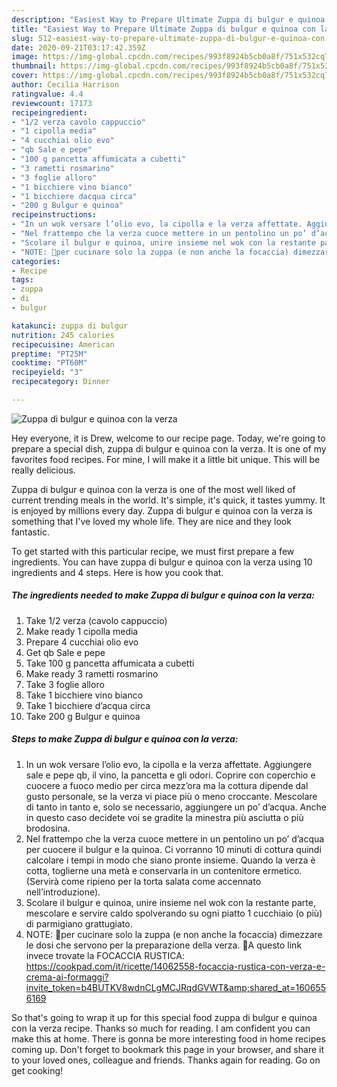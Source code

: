 ```yaml
---
description: "Easiest Way to Prepare Ultimate Zuppa di bulgur e quinoa con la verza"
title: "Easiest Way to Prepare Ultimate Zuppa di bulgur e quinoa con la verza"
slug: 512-easiest-way-to-prepare-ultimate-zuppa-di-bulgur-e-quinoa-con-la-verza
date: 2020-09-21T03:17:42.359Z
image: https://img-global.cpcdn.com/recipes/993f8924b5cb0a8f/751x532cq70/zuppa-di-bulgur-e-quinoa-con-la-verza-recipe-main-photo.jpg
thumbnail: https://img-global.cpcdn.com/recipes/993f8924b5cb0a8f/751x532cq70/zuppa-di-bulgur-e-quinoa-con-la-verza-recipe-main-photo.jpg
cover: https://img-global.cpcdn.com/recipes/993f8924b5cb0a8f/751x532cq70/zuppa-di-bulgur-e-quinoa-con-la-verza-recipe-main-photo.jpg
author: Cecilia Harrison
ratingvalue: 4.4
reviewcount: 17173
recipeingredient:
- "1/2 verza cavolo cappuccio"
- "1 cipolla media"
- "4 cucchiai olio evo"
- "qb Sale e pepe"
- "100 g pancetta affumicata a cubetti"
- "3 rametti rosmarino"
- "3 foglie alloro"
- "1 bicchiere vino bianco"
- "1 bicchiere dacqua circa"
- "200 g Bulgur e quinoa"
recipeinstructions:
- "In un wok versare l’olio evo, la cipolla e la verza affettate. Aggiungere sale e pepe qb, il vino, la pancetta e gli odori. Coprire con coperchio e cuocere a fuoco medio per circa mezz’ora ma la cottura dipende dal gusto personale, se la verza vi piace più o meno croccante. Mescolare di tanto in tanto e, solo se necessario, aggiungere un po’ d’acqua. Anche in questo caso decidete voi se gradite la minestra più asciutta o più brodosina."
- "Nel frattempo che la verza cuoce mettere in un pentolino un po’ d’acqua per cuocere il bulgur e la quinoa. Ci vorranno 10 minuti di cottura quindi calcolare i tempi in modo che siano pronte insieme. Quando la verza è cotta, toglierne una metà e conservarla in un contenitore ermetico. (Servirà come ripieno per la torta salata come accennato nell’introduzione)."
- "Scolare il bulgur e quinoa, unire insieme nel wok con la restante parte, mescolare e servire caldo spolverando su ogni piatto 1 cucchiaio (o più) di parmigiano grattugiato."
- "NOTE: 🔸per cucinare solo la zuppa (e non anche la focaccia) dimezzare le dosi che servono per la preparazione della verza. 🔸A questo link invece trovate la FOCACCIA RUSTICA: https://cookpad.com/it/ricette/14062558-focaccia-rustica-con-verza-e-crema-ai-formaggi?invite_token=b4BUTKV8wdnCLgMCJRqdGVWT&amp;shared_at=1606556169"
categories:
- Recipe
tags:
- zuppa
- di
- bulgur

katakunci: zuppa di bulgur 
nutrition: 245 calories
recipecuisine: American
preptime: "PT25M"
cooktime: "PT60M"
recipeyield: "3"
recipecategory: Dinner

---
```



![Zuppa di bulgur e quinoa con la verza](https://img-global.cpcdn.com/recipes/993f8924b5cb0a8f/751x532cq70/zuppa-di-bulgur-e-quinoa-con-la-verza-recipe-main-photo.jpg)

Hey everyone, it is Drew, welcome to our recipe page. Today, we're going to prepare a special dish, zuppa di bulgur e quinoa con la verza. It is one of my favorites food recipes. For mine, I will make it a little bit unique. This will be really delicious.

Zuppa di bulgur e quinoa con la verza is one of the most well liked of current trending meals in the world. It's simple, it's quick, it tastes yummy. It is enjoyed by millions every day. Zuppa di bulgur e quinoa con la verza is something that I've loved my whole life. They are nice and they look fantastic.




To get started with this particular recipe, we must first prepare a few ingredients. You can have zuppa di bulgur e quinoa con la verza using 10 ingredients and 4 steps. Here is how you cook that.

<!--inarticleads1-->

##### The ingredients needed to make Zuppa di bulgur e quinoa con la verza:

1. Take 1/2 verza (cavolo cappuccio)
1. Make ready 1 cipolla media
1. Prepare 4 cucchiai olio evo
1. Get qb Sale e pepe
1. Take 100 g pancetta affumicata a cubetti
1. Make ready 3 rametti rosmarino
1. Take 3 foglie alloro
1. Take 1 bicchiere vino bianco
1. Take 1 bicchiere d’acqua circa
1. Take 200 g Bulgur e quinoa




<!--inarticleads2-->

##### Steps to make Zuppa di bulgur e quinoa con la verza:

1. In un wok versare l’olio evo, la cipolla e la verza affettate. Aggiungere sale e pepe qb, il vino, la pancetta e gli odori. Coprire con coperchio e cuocere a fuoco medio per circa mezz’ora ma la cottura dipende dal gusto personale, se la verza vi piace più o meno croccante. Mescolare di tanto in tanto e, solo se necessario, aggiungere un po’ d’acqua. Anche in questo caso decidete voi se gradite la minestra più asciutta o più brodosina.
1. Nel frattempo che la verza cuoce mettere in un pentolino un po’ d’acqua per cuocere il bulgur e la quinoa. Ci vorranno 10 minuti di cottura quindi calcolare i tempi in modo che siano pronte insieme. Quando la verza è cotta, toglierne una metà e conservarla in un contenitore ermetico. (Servirà come ripieno per la torta salata come accennato nell’introduzione).
1. Scolare il bulgur e quinoa, unire insieme nel wok con la restante parte, mescolare e servire caldo spolverando su ogni piatto 1 cucchiaio (o più) di parmigiano grattugiato.
1. NOTE: 🔸per cucinare solo la zuppa (e non anche la focaccia) dimezzare le dosi che servono per la preparazione della verza. 🔸A questo link invece trovate la FOCACCIA RUSTICA: https://cookpad.com/it/ricette/14062558-focaccia-rustica-con-verza-e-crema-ai-formaggi?invite_token=b4BUTKV8wdnCLgMCJRqdGVWT&amp;shared_at=1606556169




So that's going to wrap it up for this special food zuppa di bulgur e quinoa con la verza recipe. Thanks so much for reading. I am confident you can make this at home. There is gonna be more interesting food in home recipes coming up. Don't forget to bookmark this page in your browser, and share it to your loved ones, colleague and friends. Thanks again for reading. Go on get cooking!
